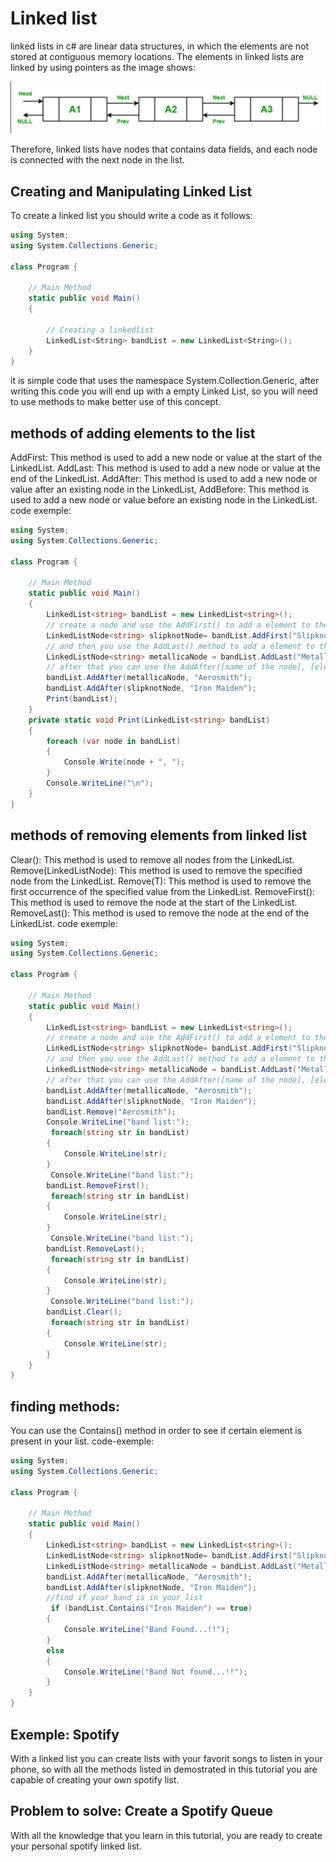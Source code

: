 # Linked list 

linked lists in c# are linear data structures, in which the elements are not stored at contiguous memory locations. The elements in linked lists are linked by using pointers as the image shows:

![guess_design](Screenshot2.png)

Therefore, linked lists have nodes that contains data fields, and each node is connected with the next node in the list.
## Creating and Manipulating Linked List

To create a linked list you should write a code as it follows:

```csharp
using System;
using System.Collections.Generic;
 
class Program {
 
    // Main Method
    static public void Main()
    {
 
        // Creating a linkedlist
        LinkedList<String> bandList = new LinkedList<String>();
    }
}
```

it is simple code that uses the namespace System.Collection.Generic, after writing this code you will end up with a empty Linked List, so you will need to use methods to make better use of this concept. 
## methods of adding elements to the list
AddFirst: This method is used to add a new node or value at the start of the LinkedList.
AddLast: This method is used to add a new node or value at the end of the LinkedList.
AddAfter: This method is used to add a new node or value after an existing node in the LinkedList, 
AddBefore: This method is used to add a new node or value before an existing node in the LinkedList.
code exemple:
```csharp
using System;
using System.Collections.Generic;
 
class Program {
 
    // Main Method
    static public void Main()
    {
        LinkedList<string> bandList = new LinkedList<string>();
        // create a node and use the AddFirst() to add a element to the node.
        LinkedListNode<string> slipknotNode= bandList.AddFirst("Slipknot");
        // and then you use the AddLast() method to add a element to the node that you created.
        LinkedListNode<string> metallicaNode = bandList.AddLast("Metallica");
        // after that you can use the AddAfter([name of the node], [element you wish to add]) to add a element after the node that you created and you can use the AddBefore([name of the node], [element you wish to add]) to add a element before the node that you created.
        bandList.AddAfter(metallicaNode, "Aerosmith");
        bandList.AddAfter(slipknotNode, "Iron Maiden");
        Print(bandList);
    }
    private static void Print(LinkedList<string> bandList)
    { 
        foreach (var node in bandList)
        {
            Console.Write(node + ", ");
        }
        Console.WriteLine("\n");        
    }
}
```
## methods of removing elements from linked list
Clear(): This method is used to remove all nodes from the LinkedList.
Remove(LinkedListNode): This method is used to remove the specified node from the LinkedList.
Remove(T): This method is used to remove the first occurrence of the specified value from the LinkedList.
RemoveFirst(): This method is used to remove the node at the start of the LinkedList.
RemoveLast(): This method is used to remove the node at the end of the LinkedList.
code exemple:
```csharp
using System;
using System.Collections.Generic;
 
class Program {
 
    // Main Method
    static public void Main()
    {
        LinkedList<string> bandList = new LinkedList<string>();
        // create a node and use the AddFirst() to add a element to the node.
        LinkedListNode<string> slipknotNode= bandList.AddFirst("Slipknot");
        // and then you use the AddLast() method to add a element to the node that you created.
        LinkedListNode<string> metallicaNode = bandList.AddLast("Metallica");
        // after that you can use the AddAfter([name of the node], [element you wish to add]) to add a element after the node that you created and you can use the AddBefore([name of the node], [element you wish to add]) to add a element before the node that you created.
        bandList.AddAfter(metallicaNode, "Aerosmith");
        bandList.AddAfter(slipknotNode, "Iron Maiden");
        bandList.Remove("Aerosmith");
        Console.WriteLine("band list:");
         foreach(string str in bandList)
        {
            Console.WriteLine(str);
        }
         Console.WriteLine("band list:");
        bandList.RemoveFirst();
         foreach(string str in bandList)
        {
            Console.WriteLine(str);
        }
         Console.WriteLine("band list:");
        bandList.RemoveLast();
         foreach(string str in bandList)
        {
            Console.WriteLine(str);
        }
         Console.WriteLine("band list:");
        bandList.Clear();
         foreach(string str in bandList)
        {
            Console.WriteLine(str);
        }
    }
}
```
## finding methods:
You can use the Contains() method in order to see if certain element is present in your list.
code-exemple:
```csharp
using System;
using System.Collections.Generic;
 
class Program {
 
    // Main Method
    static public void Main()
    {
        LinkedList<string> bandList = new LinkedList<string>();
        LinkedListNode<string> slipknotNode= bandList.AddFirst("Slipknot");
        LinkedListNode<string> metallicaNode = bandList.AddLast("Metallica");
        bandList.AddAfter(metallicaNode, "Aerosmith");
        bandList.AddAfter(slipknotNode, "Iron Maiden");
        //find if your band is in your list
         if (bandList.Contains("Iron Maiden") == true)
        {
            Console.WriteLine("Band Found...!!");
        }
        else
        {
            Console.WriteLine("Band Not found...!!");
        }
    }
}
```
## Exemple: Spotify
With a linked list you can create lists with your favorit songs to listen in your phone, so with all the methods listed in demostrated in this tutorial you are capable of creating your own spotify list.
## Problem to solve: Create a Spotify Queue
With all the knowledge that you learn in this tutorial, you are ready to create your personal spotify linked list.